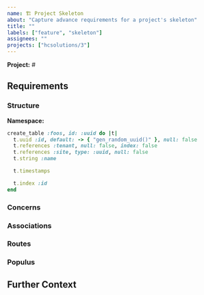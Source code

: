 ```yaml
---
name: 🏗 Project Skeleton
about: "Capture advance requirements for a project's skeleton"
title: ""
labels: ["feature", "skeleton"]
assignees: ""
projects: ["hcsolutions/3"]
---
```


**Project:** #
<!-- **Prerequisites**: # -->

## Requirements
### Structure
<!-- What is/are the namespace(s)? -->
<!-- What are the tables, columns and datatypes required by this project? What are the accepted values for any enum fields? -->
<!-- Which columns need to be indexed, or cannot be NULL? -->
**Namespace:** 
```ruby
create_table :foos, id: :uuid do |t|
  t.uuid :id, default: -> { "gen_random_uuid()" }, null: false
  t.references :tenant, null: false, index: false
  t.references :site, type: :uuid, null: false
  t.string :name

  t.timestamps

  t.index :id
end
```

### Concerns
<!-- Which Concerns do the models created by this issue need to include? etc. -->

### Associations
<!-- How do these tables relate to each other and existing tables? e.g. `has_many`, `belongs_to` -->

### Routes
<!-- Provide details of which routes will be required. -->
<!-- This does not need to be exhaustive - routes can be added by later issues or left to engineer discretion. -->
<!--
index
_new
create
_edit
update
remove
restore
destroy
-->

<!-- Miscellaneous Additional Requirements -->
<!-- Add any additional heading you feel necessary e.g. ## Callbacks, ## Methods etc -->

### Populus <!-- Optional -->
<!-- Are there any examples of test/development data which we know already would be useful to include? -->

## Further Context <!-- Optional -->
<!-- Quotes from business SMEs, discussion transcripts etc. -->

